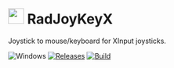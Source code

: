 <!-- ![Icon](RadJoyKeyX.ico) RadJoyKeyX -->
<img src="RadJoyKeyX.ico" width=32/> RadJoyKeyX
==========

Joystick to mouse/keyboard for XInput joysticks.

![Windows](https://img.shields.io/badge/platform-Windows-blue.svg)
[![Releases](https://img.shields.io/github/release/RadAd/RadJoyKeyX.svg)](https://github.com/RadAd/RadJoyKeyX/releases/latest)
[![Build](https://img.shields.io/appveyor/ci/RadAd/radjoykeyx.svg)](https://ci.appveyor.com/project/RadAd/radjoykeyx)

